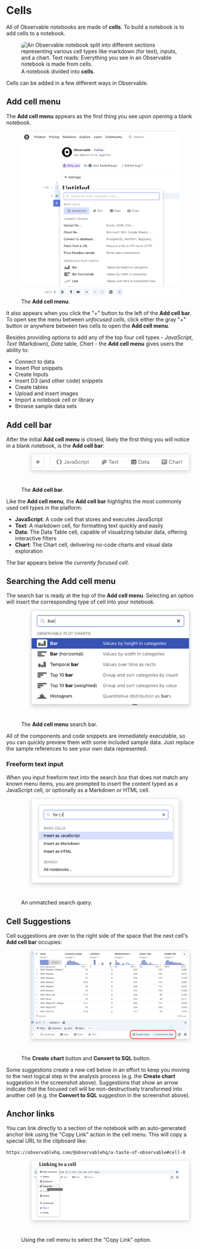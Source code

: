# Cells

All of Observable notebooks are made of **cells**. To build a notebook is to add cells to a notebook.

<figure>
  <img src="https://static.observableusercontent.com/files/7ea2943b33f42e3ba8a9b0b6fa305a4b7402fc0e7c3602825df5c782c52b414ab8094e42d9c79931e767069935076f35a3731dded51b9124cab8fe2ad48e300f" alt="An Observable notebook split into different sections representing various cell types like markdown (for text), inputs, and a chart. Text reads: Everything you see in an Observable notebook is made from cells." style="border-radius: 8px; overflow: hidden;"/>
    <figcaption>A notebook divided into <b>cells</b>.</figcaption>

</figure>

Cells can be added in a few different ways in Observable.

## Add cell menu

The **Add cell menu** appears as the first thing you see upon opening a blank notebook. 

<figure>
  <img src="./blankNotebook.png" alt="The Add cell menu opened up as it would be by default in a new notebook." style="border-radius: 8px; overflow: hidden;"/>
    <figcaption>The <b>Add cell menu</b>.</figcaption>
</figure>

It also appears when you click the "+" button to the left of the **Add cell bar**. To open see the menu between _unfocused cells_, click either the gray "+" button or anywhere between two cells to open the **Add cell menu**.

Besides providing options to add any of the top four cell types - *JavaScript*, *Text* (Markdown), *Data* table, *Chart* - the **Add cell menu** gives users the ability to:
- Connect to data
- Insert Plot snippets
- Create Inputs
- Insert D3 (and other code) snippets
- Create tables
- Upload and insert images
- Import a notebook cell or library
- Browse sample data sets

## Add cell bar

After the initial **Add cell menu** is closed, likely the first thing you will notice in a blank notebook, is the **Add cell bar**:

<figure>
  <img
    style="border-radius:2px;box-shadow:0 4px 12px rgba(0,0,0,0.15), 0 0 0 1px rgba(0, 0, 0, 0.1);margin-left:27px;margin-bottom:40px;max-width: ${width}"
    src="./addCellBar.png" alt="The Add bar showing the JavaScript, Text, Data, and Chart cell options."
  />
  <figcaption>The <b>Add cell bar</b>.</figcaption>
</figure>

Like the **Add cell menu**, the **Add cell bar** highlights the most commonly used cell types in the platform:
- **JavaScript**: A code cell that stores and executes JavaScript
- **Text**: A markdown cell, for formatting text quickly and easily
- **Data**: The Data Table cell, capable of visualizing tabular data, offering interactive filters
- **Chart**: The Chart cell, delivering no-code charts and visual data exploration

The bar appears below _the currently focused cell_. 

## Searching the Add cell menu

The search bar is ready at the top of the **Add cell menu**. Selecting an option will insert the corresponding type of cell into your notebook. 

<figure>
  <img
    style="border-radius:2px;box-shadow:0 4px 12px rgba(0,0,0,0.15), 0 0 0 1px rgba(0, 0, 0, 0.1);margin-left:27px;margin-bottom:40px;max-width: ${width}"
    src="./cellMenuSearch.png" alt="The Add cell menu search bar."
  />
  <figcaption>The <b>Add cell menu</b> search bar. 
</figcaption>
</figure>

All of the components and code snippets are immediately executable, so you can quickly preview them with some included sample data. Just replace the sample references to see your own data represented.

### Freeform text input

When you input freeform text into the search box that does not match any known menu items, you are prompted to insert the content typed as a JavaScript cell, or optionally as a Markdown or HTML cell.

<figure>
  <img
    style="border-radius:2px;box-shadow:0 4px 12px rgba(0,0,0,0.15), 0 0 0 1px rgba(0, 0, 0, 0.1);margin-left:27px;margin-bottom:40px;max-width: 400px"
    src="./freeFormText.png" alt="The search bar with some JavaScript entered. Upon not finding a match, the user is suggested to insert as JavaScript, Markdown, or HTML. The Insert as JavaScript option is highlighted."
  />
  <figcaption>An unmatched search query.
</figcaption>
</figure>

## Cell Suggestions

Cell suggestions are over to the right side of the space that the next cell's **Add cell bar** occupies:

<figure>
  <img
    style="border-radius:2px;box-shadow:0 4px 12px rgba(0,0,0,0.15), 0 0 0 1px rgba(0, 0, 0, 0.1);margin-left:27px;margin-bottom:40px;max-width: ${width}"
    src="./dataTableCellMenuNextSteps.png" alt="A Data table cell with button suggestions, Create chart and Convert to SQL, together highlighted by a red rounded-edged rectangle."
  />
  <figcaption>The <b>Create chart</b> button and <b>Convert to SQL</b> button.
</figcaption>
</figure>

Some suggestions create a new cell below in an effort to keep you moving to the next logical step in the analysis process (e.g. the **Create chart** suggestion in the screenshot above). Suggestions that show an arrow indicate that the focused cell will be non-destructively transformed into another cell (e.g. the **Convert to SQL** suggestion in the screenshot above).

## Anchor links

You can link directly to a section of the notebook with an auto-generated anchor link using the "Copy Link" action in the cell menu. This will copy a special URL to the clipboard like: 

```
https://observablehq.com/@observablehq/a-taste-of-observable#cell-0

```

<figure>
  <img
    style="border-radius:2px;box-shadow:0 4px 12px rgba(0,0,0,0.15), 0 0 0 1px rgba(0, 0, 0, 0.1);margin-left:27px;margin-bottom:40px;max-width: ${width}"
    src="./linkCell.png" alt="A notebook titled 'Linking to a cell' with the first cell's cell menu opened showing a set of dropdown options. The fourth option down 'Copy Link' is highlighted light blue with a tooltip that says 'Copy a link to this cell'."
  />
  <figcaption>Using the cell menu to select the "Copy Link" option.</figcaption>
</figure>